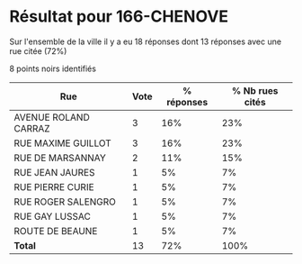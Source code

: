 # Résultat pour 166-CHENOVE

Sur l'ensemble de la ville il y a eu 18 réponses dont 13 réponses avec une rue citée (72%)

8 points noirs identifiés

| Rue | Vote | % réponses | % Nb rues cités|
|-----|------|------------|----------------|
| AVENUE ROLAND CARRAZ | 3 | 16% | 23%|
| RUE MAXIME GUILLOT | 3 | 16% | 23%|
| RUE DE MARSANNAY | 2 | 11% | 15%|
| RUE JEAN JAURES | 1 | 5% | 7%|
| RUE PIERRE CURIE | 1 | 5% | 7%|
| RUE ROGER SALENGRO | 1 | 5% | 7%|
| RUE GAY LUSSAC | 1 | 5% | 7%|
| ROUTE DE BEAUNE | 1 | 5% | 7%|
| **Total** | 13 | 72% | 100%|
